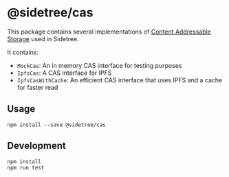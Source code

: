 # @sidetree/cas

This package contains several implementations of [Content Addressable Storage](https://en.wikipedia.org/wiki/Content-addressable_storage) used in Sidetree.

It contains:
- `MockCas`: An in memory CAS interface for testing purposes
- `IpfsCas`: A CAS interface for IPFS
- `IpfsCasWithCache`: An efficient CAS interface that uses IPFS and a cache for faster read

## Usage

```
npm install --save @sidetree/cas
```

## Development

```
npm install
npm run test
```
